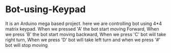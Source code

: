 # Bot-using-Keypad
It is an Arduino mega based project. here we are controlling bot using 4*4 matrix keypad. When we pressed 'A' the bot start moving Forward, When we press 'B' the bot start moving backward, When we press 'C' bot will take right turn, When we press 'D' bot will take left turn and when we press '#' bot will stop moving
